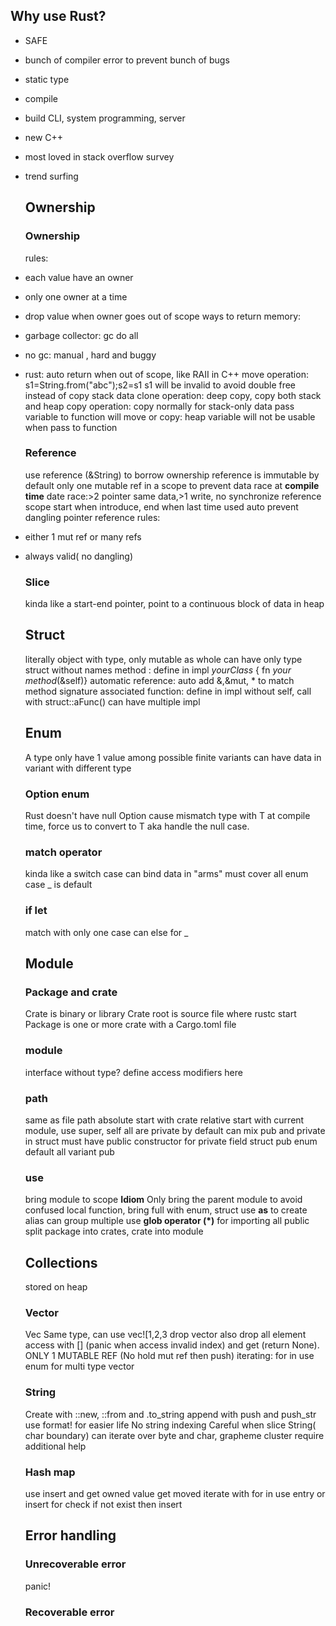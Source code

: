 ## Why use Rust?

- SAFE
- bunch of compiler error to prevent bunch of bugs
- static type
- compile
- build CLI, system programming, server
- new C++  
- most loved in stack overflow survey
- trend surfing
  
  ## Ownership
  
  ### Ownership
  
  rules:
- each value have an owner
- only one owner at a time
- drop value when owner goes out of scope
  ways to return memory:
- garbage collector: gc do all
- no gc: manual , hard and buggy
- rust: auto return when out of scope, like RAII in C++
  move operation: s1=String.from("abc");s2=s1
  s1 will be invalid to avoid double free instead of copy stack data
  clone operation: deep copy, copy both stack and heap
  copy operation: copy normally for stack-only data
  pass variable to function will move or copy: heap variable will not be usable when pass to function
  
  ### Reference
  
  use reference (&String) to borrow ownership
  reference is immutable by default
  only one mutable ref in a scope to prevent data race at **compile time**
  date race:>2 pointer same data,>1 write, no synchronize
  reference scope start when introduce, end when last time used
  auto prevent dangling pointer
  reference rules:
- either 1 mut ref or many refs
- always valid( no dangling)
  
  ### Slice
  
  kinda like a start-end pointer, point to a continuous block of data in heap
  
  ## Struct
  
  literally object with type, only mutable as whole
  can have only type struct without names
  method : define in impl *yourClass* { fn *your method*(&self)}
  automatic reference: auto add &,&mut, * to match method signature
  associated function: define in impl without self, call with struct::aFunc()
  can have multiple impl
  
  ## Enum
  
  A type only have 1 value among possible finite variants
  can have data in variant with different type
  
  ### Option enum
  
  Rust doesn't have null
  Option<T> cause mismatch type with T at compile time, force us to convert to T aka handle the null case.
  
  ### match operator
  
  kinda like a switch case
  can bind data in "arms"
  must cover all enum case
  _ is default
  
  ### if let
  
  match with only one case
  can else for _
  
  ## Module
  
  ### Package and crate
  
  Crate is binary or library
  Crate root is source file where rustc start
  Package is one or more crate with a Cargo.toml file
  
  ### module
  
  interface without type?
  define access modifiers here
  
  ### path
  
  same as file path
  absolute start with crate
  relative start with current module, use super, self
  all are private by default
  can mix pub and private in struct
  must have public constructor for private field struct
  pub enum default all variant pub
  
  ### use
  
  bring module to scope
  **Idiom** Only bring the parent module to avoid confused local function, bring full with enum, struct
  use **as** to create alias
  can group multiple use
  **glob operator (*)** for importing all public
  split package into crates, crate into module
  
  ## Collections
  
  stored on heap
  
  ### Vector
  
  Vec<T>
  Same type, can use vec![1,2,3
  drop vector also drop all element
  access with [] (panic when access invalid index) and get (return None). 
  ONLY 1 MUTABLE REF (No hold mut ref then push)
  iterating: for in
  use enum for multi type vector
  
  ### String
  
  Create with ::new, ::from and .to_string
  append with push and push_str
  use format! for easier life
  No string indexing
  Careful when slice String( char boundary)
  can iterate over byte and char, grapheme cluster require additional help
  
  ### Hash map
  
  use insert and get
  owned value get moved
  iterate with for in
  use entry or insert for check if not exist then insert
  
  ## Error handling
  
  ### Unrecoverable error
  
  panic!
  
  ### Recoverable error
  
  
  
  
  
  ## 
  
  